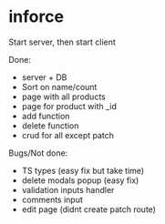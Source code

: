 # inforce
Start server, then start client 

Done: 
* server + DB
* Sort on name/count
* page with all products 
* page for product with _id 
* add function
* delete function
* crud for all except patch



Bugs/Not done: 
* TS types (easy fix but take time)
* delete modals popup (easy fix)
* validation inputs handler 
* comments input
* edit page (didnt create patch route)


